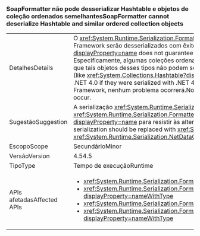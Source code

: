 ### <a name="soapformatter-cannot-deserialize-hashtable-and-similar-ordered-collection-objects"></a><span data-ttu-id="135b6-101">SoapFormatter não pode desserializar Hashtable e objetos de coleção ordenados semelhantes</span><span class="sxs-lookup"><span data-stu-id="135b6-101">SoapFormatter cannot deserialize Hashtable and similar ordered collection objects</span></span>

|   |   |
|---|---|
|<span data-ttu-id="135b6-102">Detalhes</span><span class="sxs-lookup"><span data-stu-id="135b6-102">Details</span></span>|<span data-ttu-id="135b6-103">O <xref:System.Runtime.Serialization.Formatters.Soap.SoapFormatter?displayProperty=name> não garante que objetos serializados em uma versão do .NET Framework serão desserializados com êxito em uma versão diferente.</span><span class="sxs-lookup"><span data-stu-id="135b6-103">The <xref:System.Runtime.Serialization.Formatters.Soap.SoapFormatter?displayProperty=name> does not guarantee that objects serialized under one .NET Framework version will successfully deserialize under a different version.</span></span> <span data-ttu-id="135b6-104">Especificamente, algumas coleções ordenadas (como <xref:System.Collections.Hashtable?displayProperty=name>) adicionaram membros entre 4.0 e 4.5, de modo que tais objetos desses tipos não podem ser desserializados com o .NET 4.0 se tiverem sido serializados com o .NET 4.5.</span><span class="sxs-lookup"><span data-stu-id="135b6-104">Specifically, some ordered collections (like <xref:System.Collections.Hashtable?displayProperty=name>) added members between 4.0 and 4.5 such that objects of these types cannot deserialize with .NET 4.0 if they were serialized with .NET 4.5.</span></span> <span data-ttu-id="135b6-105">Observe que se os dados serializados forem serializados e desserializados com a mesma versão do .NET Framework, nenhum problema ocorrerá.</span><span class="sxs-lookup"><span data-stu-id="135b6-105">Note that if the serialized data is both serialized and deserialized with the same .NET Framework version, no issue will occur.</span></span>|
|<span data-ttu-id="135b6-106">Sugestão</span><span class="sxs-lookup"><span data-stu-id="135b6-106">Suggestion</span></span>|<span data-ttu-id="135b6-107">A serialização <xref:System.Runtime.Serialization.Formatters.Soap.SoapFormatter?displayProperty=name> deve ser substituída pela serialização <xref:System.Runtime.Serialization.Formatters.Binary.BinaryFormatter?displayProperty=name> ou <xref:System.Runtime.Serialization.NetDataContractSerializer?displayProperty=name> para resistir às alterações do .NET Framework.</span><span class="sxs-lookup"><span data-stu-id="135b6-107"><xref:System.Runtime.Serialization.Formatters.Soap.SoapFormatter?displayProperty=name> serialization should be replaced with <xref:System.Runtime.Serialization.Formatters.Binary.BinaryFormatter?displayProperty=name> serialization or <xref:System.Runtime.Serialization.NetDataContractSerializer?displayProperty=name> to be resilient to .NET Framework changes.</span></span>|
|<span data-ttu-id="135b6-108">Escopo</span><span class="sxs-lookup"><span data-stu-id="135b6-108">Scope</span></span>|<span data-ttu-id="135b6-109">Secundário</span><span class="sxs-lookup"><span data-stu-id="135b6-109">Minor</span></span>|
|<span data-ttu-id="135b6-110">Versão</span><span class="sxs-lookup"><span data-stu-id="135b6-110">Version</span></span>|<span data-ttu-id="135b6-111">4.5</span><span class="sxs-lookup"><span data-stu-id="135b6-111">4.5</span></span>|
|<span data-ttu-id="135b6-112">Tipo</span><span class="sxs-lookup"><span data-stu-id="135b6-112">Type</span></span>|<span data-ttu-id="135b6-113">Tempo de execução</span><span class="sxs-lookup"><span data-stu-id="135b6-113">Runtime</span></span>|
|<span data-ttu-id="135b6-114">APIs afetadas</span><span class="sxs-lookup"><span data-stu-id="135b6-114">Affected APIs</span></span>|<ul><li><xref:System.Runtime.Serialization.Formatters.Soap.SoapFormatter.Serialize(System.IO.Stream,System.Object)?displayProperty=nameWithType></li><li><xref:System.Runtime.Serialization.Formatters.Soap.SoapFormatter.Serialize(System.IO.Stream,System.Object,System.Runtime.Remoting.Messaging.Header[])?displayProperty=nameWithType></li><li><xref:System.Runtime.Serialization.Formatters.Soap.SoapFormatter.Deserialize(System.IO.Stream)?displayProperty=nameWithType></li><li><xref:System.Runtime.Serialization.Formatters.Soap.SoapFormatter.Deserialize(System.IO.Stream,System.Runtime.Remoting.Messaging.HeaderHandler)?displayProperty=nameWithType></li></ul>|

